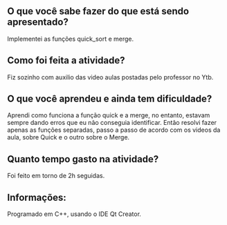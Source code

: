 ## O que você sabe fazer do que está sendo apresentado?
Implementei as funções quick_sort e merge.

## Como foi feita a atividade?
Fiz sozinho com auxilio das video aulas postadas pelo professor no Ytb.

## O que você aprendeu e ainda tem dificuldade?
Aprendi como funciona a função quick e a merge, no entanto, estavam sempre dando erros que eu não conseguia identificar. Então resolvi fazer apenas as funções separadas, passo a passo de acordo com os videos da aula, sobre Quick e o outro sobre o Merge.

## Quanto tempo gasto na atividade?
Foi feito em torno de 2h seguidas.

## Informações:
Programado em C++, usando o IDE Qt Creator.
